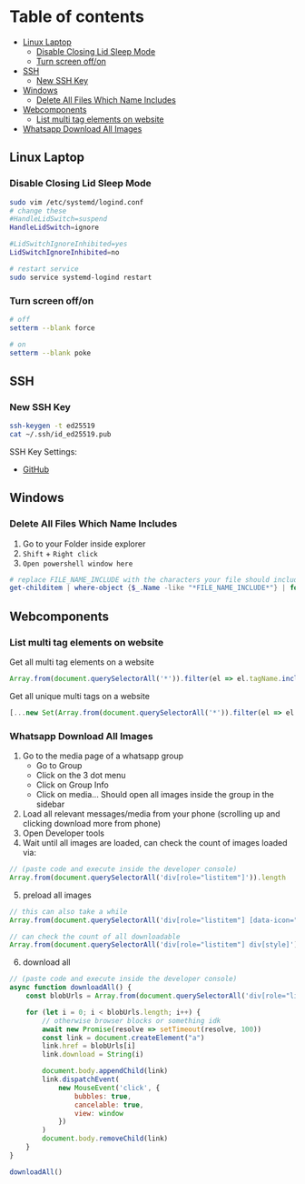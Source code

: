 # Table of contents
- [Linux Laptop](#linux-laptop)
    - [Disable Closing Lid Sleep Mode](#disable-closing-lid-sleep-mode)
    - [Turn screen off/on](#turn-screen-offon)
- [SSH](#ssh)
    - [New SSH Key](#new-ssh-key)
- [Windows](#windows)
    - [Delete All Files Which Name Includes](#delete-all-files-which-name-includes)
- [Webcomponents](#webcomponents)
    - [List multi tag elements on website](#list-multi-tag-elements-on-website)
- [Whatsapp Download All Images](#whatsapp-download-all-images)

## Linux Laptop
### Disable Closing Lid Sleep Mode
```bash
sudo vim /etc/systemd/logind.conf
# change these
#HandleLidSwitch=suspend
HandleLidSwitch=ignore

#LidSwitchIgnoreInhibited=yes
LidSwitchIgnoreInhibited=no

# restart service
sudo service systemd-logind restart
```

### Turn screen off/on
```bash
# off
setterm --blank force

# on
setterm --blank poke
```

## SSH
### New SSH Key
```bash
ssh-keygen -t ed25519
cat ~/.ssh/id_ed25519.pub
```

SSH Key Settings:

- [GitHub](https://github.com/settings/keys)


## Windows 
### Delete All Files Which Name Includes
1. Go to your Folder inside explorer
2. `Shift` + `Right click`
3. `Open powershell window here`
```powershell
# replace FILE_NAME_INCLUDE with the characters your file should include
get-childitem | where-object {$_.Name -like "*FILE_NAME_INCLUDE*"} | foreach ($_) {remove-item $_.fullname}
```

## Webcomponents
### List multi tag elements on website
Get all multi tag elements on a website
```js
Array.from(document.querySelectorAll('*')).filter(el => el.tagName.includes('-'))
```

Get all unique multi tags on a website
```js
[...new Set(Array.from(document.querySelectorAll('*')).filter(el => el.tagName.includes('-')).map(el => el.tagName))]
```

### Whatsapp Download All Images
1. Go to the media page of a whatsapp group
    - Go to Group
    - Click on the 3 dot menu
    - Click on Group Info
    - Click on media... Should open all images inside the group in the sidebar
2. Load all relevant messages/media from your phone (scrolling up and clicking download more from phone)
3. Open Developer tools 
4. Wait until all images are loaded, can check the count of images loaded via:
```js
// (paste code and execute inside the developer console)
Array.from(document.querySelectorAll('div[role="listitem"]')).length
```
5. preload all images
```js
// this can also take a while
Array.from(document.querySelectorAll('div[role="listitem"] [data-icon="media-download"]')).forEach(el => el.click())

// can check the count of all downloadable
Array.from(document.querySelectorAll('div[role="listitem"] div[style]')).filter(el => getComputedStyle(el).backgroundImage.includes('url(')).map(el => getComputedStyle(el).backgroundImage.replace('url("', '').replace('")', '')).length
```
6. download all
```js
// (paste code and execute inside the developer console)
async function downloadAll() {
    const blobUrls = Array.from(document.querySelectorAll('div[role="listitem"] div[style]')).filter(el => getComputedStyle(el).backgroundImage.includes('url(')).map(el => getComputedStyle(el).backgroundImage.replace('url("', '').replace('")', ''))

    for (let i = 0; i < blobUrls.length; i++) {
        // otherwise browser blocks or something idk
        await new Promise(resolve => setTimeout(resolve, 100))
        const link = document.createElement("a")
        link.href = blobUrls[i]
        link.download = String(i)

        document.body.appendChild(link)
        link.dispatchEvent(
            new MouseEvent('click', {
                bubbles: true,
                cancelable: true,
                view: window
            })
        )
        document.body.removeChild(link)
    }
}

downloadAll()
```
